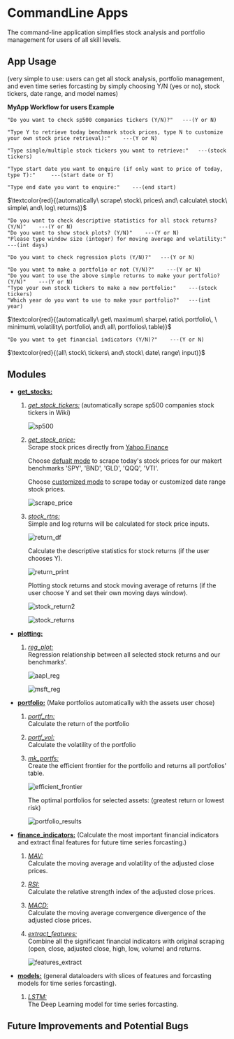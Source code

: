 # CommandLine Apps
The command-line application simplifies stock analysis and portfolio management for users of all skill levels.

## App Usage
(very simple to use: users can get all stock analysis, portfolio management, and even time series forcasting by simply choosing Y/N (yes or no), stock tickers, date range, and model names) <br />

**MyApp Workflow for users Example**
```
"Do you want to check sp500 companies tickers (Y/N)?"   ---(Y or N)
```
```
"Type Y to retrieve today benchmark stock prices, type N to customize your own stock price retrieval):"    ---(Y or N)

"Type single/multiple stock tickers you want to retrieve:"   ---(stock tickers)

"Type start date you want to enquire (if only want to price of today, type T):"     ---(start date or T)

"Type end date you want to enquire:"    ---(end start)
```
$\textcolor{red}{(automatically\ scrape\ stock\ prices\ and\ calculate\ stock\ simple\ and\ log\ returns)}$

```
"Do you want to check descriptive statistics for all stock returns?(Y/N)"    ---(Y or N)
"Do you want to show stock plots? (Y/N)"    ---(Y or N)
"Please type window size (integer) for moving average and volatility:"    ---(int days)
```
```
"Do you want to check regression plots (Y/N)?"   ---(Y or N)
```
```
"Do you want to make a portfolio or not (Y/N)?"    ---(Y or N)
"Do you want to use the above simple returns to make your portfolio? (Y/N)"    ---(Y or N)
"Type your own stock tickers to make a new portfolio:"    ---(stock tickers)
"Which year do you want to use to make your portfolio?"   ---(int year)
```
$\textcolor{red}{(automatically\ get\ maximum\ sharpe\ ratio\ portfolio\, \ minimum\ volatility\ portfolio\ and\ all\ portfolios\ table)}$
```
"Do you want to get financial indicators (Y/N)?"    ---(Y or N)
```
$\textcolor{red}{(all\ stock\ tickers\ and\ stock\ date\ range\ input)}$

## Modules
- **<ins>get_stocks:</ins>**
  1. *<ins>get_stock_tickers:</ins>* (automatically scrape sp500 companies stock tickers in Wiki)
     
     ![sp500](https://github.com/YuruJing/FinTech/assets/96546138/974791d9-1392-482e-abbe-98bc877e7625)
  2. *<ins>get_stock_price:</ins>* <br />
      Scrape stock prices directly from [Yahoo Finance](https://uk.finance.yahoo.com/) <br />
  
      Choose <ins>defualt mode</ins> to scrape today's stock prices for our makert benchmarks 'SPY', 'BND', 'GLD', 'QQQ', 'VTI'. <br />
      
      Choose <ins>customized mode</ins> to scrape today or customized date range stock prices. <br />
     
     ![scrape_price](https://github.com/YuruJing/FinTech/assets/96546138/8263a9d8-1703-4bd4-9d0d-5f88da4dbf32)

  3. *<ins>stock_rtns:</ins>* <br />
      Simple and log returns will be calculated for stock price inputs. <br />
      
      ![return_df](https://github.com/YuruJing/FinTech/assets/96546138/be20731d-fa46-4596-920b-fb1555c388fd)

     Calculate the descriptive statistics for stock returns (if the user chooses Y). <br />
     
     ![return_print](https://github.com/YuruJing/FinTech/assets/96546138/aac82abd-8be1-4d1c-a63a-548b75866e5c)

     Plotting stock returns and stock moving average of returns (if the user choose Y and set their own moving days window). <br />
     
     ![stock_return2](https://github.com/YuruJing/FinTech/assets/96546138/24d9a3db-9add-41cb-923b-06b09a1846a5)
     
     ![stock_returns](https://github.com/YuruJing/FinTech/assets/96546138/a4a017f7-7411-4598-98ee-e4c2c1a15995)

- **<ins>plotting:</ins>**
  1. *<ins>reg_plot:</ins>* <br />
     Regression relationship between all selected stock returns and our benchmarks'. <br />

     ![aapl_reg](https://github.com/YuruJing/FinTech/assets/96546138/b7639a02-d3cc-4800-8fd3-97fae3ee0b02)
     
     ![msft_reg](https://github.com/YuruJing/FinTech/assets/96546138/5032c48b-12cb-4f45-8bff-fdbb99c5ec45)

- **<ins>portfolio:</ins>** (Make portfolios automatically with the assets user chose)
  1. *<ins>portf_rtn:</ins>* <br />
     Calculate the return of the portfolio
  2. *<ins>portf_vol:</ins>* <br />
     Calculate the volatility of the portfolio
  3. *<ins>mk_portfs:</ins>* <br />
     Create the efficient frontier for the portfolio and returns all portfolios' table. <br />

     ![efficient_frontier](https://github.com/YuruJing/FinTech/assets/96546138/9daa7c13-332d-474e-ae20-d7da5965500c)
     
     The optimal portfolios for selected assets: (greatest return or lowest risk) <br />

     ![portfolio_results](https://github.com/YuruJing/FinTech/assets/96546138/4c6bdfcb-c580-4007-962b-013a53a4c9a6)

- **<ins>finance_indicators:</ins>** (Calculate the most important financial indicators and extract final features for future time series forcasting.) <br />
  1. *<ins>MAV:</ins>* <br />
     Calculate the moving average and volatility of the adjusted close prices.
  2. *<ins>RSI:</ins>* <br />
     Calculate the relative strength index of the adjusted close prices. 
  3. *<ins>MACD:</ins>* <br />
     Calculate the moving average convergence divergence of the adjusted close prices.
  4. *<ins>extract_features:</ins>* <br />
     Combine all the significant financial indicators with original scraping (open, close, adjusted close, high, low, volume) and returns. <br />
     
     ![features_extract](https://github.com/YuruJing/FinTech/assets/96546138/33941bcc-c7de-4f7e-8697-256c4b527a6e)
     
- **<ins>models:</ins>** (general dataloaders with slices of features and forcasting models for time series forcasting). <br />
  1. *<ins>LSTM:</ins>* <br/> The Deep Learning model for time series forcasting.
 
## Future Improvements and Potential Bugs


     


